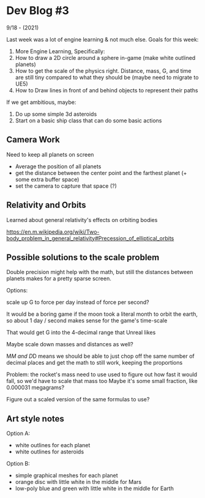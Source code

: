 # Dev Blog #3

9/18 - (2021)

Last week was a lot of engine learning & not much else. Goals for this week:

1. More Engine Learning, Specifically:
1. How to draw a 2D circle around a sphere in-game (make white outlined planets)
1. How to get the scale of the physics right. Distance, mass, G, and time are still tiny compared to what they should be (maybe need to migrate to UE5)
1. How to Draw lines in front of and behind objects to represent their paths

If we get ambitious, maybe:

1. Do up some simple 3d asteroids
2. Start on a basic ship class that can do some basic actions

## Camera Work

Need to keep all planets on screen
- Average the position of all planets
- get the distance between the center point and the farthest planet (+ some extra buffer space)
- set the camera to capture that space (?)

## Relativity and Orbits

Learned about general relativity's effects on orbiting bodies

https://en.m.wikipedia.org/wiki/Two-body_problem_in_general_relativity#Precession_of_elliptical_orbits

## Possible solutions to the scale problem

Double precision might help with the math, but still the distances between planets makes for a pretty sparse screen.

Options:

scale up G to force per day instead of force per second?

It would be a boring game if the moon took a literal month to orbit the earth, so about 1 day / second makes sense for the game's time-scale

That would get G into the 4-decimal range that Unreal likes

Maybe scale down masses and distances as well?

M*M and D*D means we should be able to just chop off the same number of decimal places and get the math to still work, keeping the proportions

Problem: the rocket's mass need to use used to figure out how fast it would fall, so we'd have to scale that mass too
Maybe it's some small fraction, like 0.000031 megagrams?

Figure out a scaled version of the same formulas to use?

## Art style notes

Option A:
- white outlines for each planet
- white outlines for asteroids

Option B:
- simple graphical meshes for each planet
- orange disc with little white in the middle for Mars
- low-poly blue and green with little white in the middle for Earth
